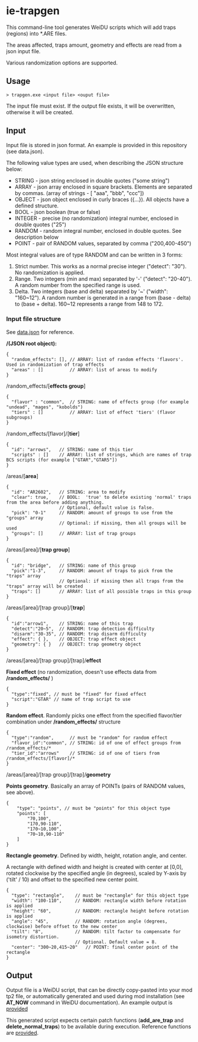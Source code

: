 # ie-trapgen

This command-line tool generates WeiDU scripts which will add traps (regions) into *.ARE files.

The areas affected, traps amount, geometry and effects are read from a json input file.

Various randomization options are supported.

## Usage

```
> trapgen.exe <input file> <ouput file>
```

The input file must exist. 
If the output file exists, it will be overwritten, otherwise it will be created.

## Input

Input file is stored in json format. An example is provided in this repository (see data.json).

The following value types are used, when describing the JSON structure below:

- STRING - json string enclosed in double quotes ("some string")
- ARRAY  - json array enclosed in square brackets. Elements are separated by commas. (array of strings - \[ "aaa", "bbb", "ccc"\])
- OBJECT - json object enclosed in curly braces ({...}). All objects have a defined structure.
- BOOL - json boolean (true or false)
- INTEGER - precise (no randomization) integral number, enclosed in double quotes ("25")
- RANDOM  - random integral number, enclosed in double quotes. See description below
- POINT   - pair of RANDOM values, separated by comma ("200,400-450")


Most integral values are of type RANDOM and can be written in 3 forms:

1. Strict number. This works as a normal precise integer ("detect": "30"). No randomization is applied.
2. Range. Two integers (min and max) separated by '-' ("detect": "20-40"). A random number from the specified range is used.
3. Delta. Two integers (base and delta) separated by '\~' ("width": "160\~12"). A random number is generated in a range from (base - delta) to (base + delta). 160~12 represents a range from 148 to 172.

### Input file structure

See [data.json](./data.json) for reference.


**/(JSON root object):**
```
{
  "random_effects": [], // ARRAY: list of random effects 'flavors'. Used in randomization of trap effects
  "areas" : []          // ARRAY: list of areas to modify
}
```

/random_effects/\[**effects group**\]
```
{
  "flavor" : "common",  // STRING: name of effects group (for example "undead", "mages", "kobolds")
  "tiers" : []          // ARRAY: list of effect 'tiers' (flavor subgroups)
}
```

/random_effects/\[flavor\]/\[**tier**\]
```
{ 
  "id": "arrows",   // STRING: name of this tier
  "scripts" : []    // ARRAY: list of strings, which are names of trap BCS scripts (for example ["GTAR","GTAR5"])
}
```

/areas/\[**area**\]
```
{
  "id": "AR2602",   // STRING: area to modify
  "clear": true,    // BOOL:  'true' to delete existing 'normal' traps from the area before adding anything.
                    // Optional, default value is false.
  "pick": "0-1"     // RANDOM: amount of groups to use from the "groups" array
                    // Optional: if missing, then all groups will be used
  "groups": []      // ARRAY: list of trap groups
}
```

/areas/\[area\]/\[**trap group**\]
```
{
  "id": "bridge",   // STRING: name of this group
  "pick":"1-3",     // RANDOM: amount of traps to pick from the "traps" array
                    // Optional: if missing then all traps from the "traps" array will be created
  "traps": []       // ARRAY: list of all possible traps in this group
}
```

/areas/\[area\]/\[trap group\]/\[**trap**\]
```
{
  "id":"arrow1",    // STRING: name of this trap
  "detect":"20~5",  // RANDOM: trap detection difficulty
  "disarm":"30-35", // RANDOM: trap disarm difficulty
  "effect": { },    // OBJECT: trap effect object 
  "geometry": { }   // OBJECT: trap geometry object
}
```

/areas/\[area\]/\[trap group\]/\[trap\]/**effect**

**Fixed effect** (no randomization, doesn't use effects data from **/random_effects/** )
```
{
  "type":"fixed", // must be "fixed" for fixed effect
  "script":"GTAR" // name of trap script to use
}
```

**Random effect**. Randomly picks one effect from the specified flavor/tier combination under **/random_effects/** structure
```
{
  "type":"random",      // must be "random" for random effect
  "flavor_id":"common", // STRING: id of one of effect groups from /random_effects/*
  "tier_id":"arrows"    // STRING: id of one of tiers from /random_effects/[flavor]/*
}
```

/areas/\[area\]/\[trap group\]/\[trap\]/**geometry**

**Points geometry**. Basically an array of POINTs (pairs of RANDOM values, see above).
```
{
    "type": "points", // must be "points" for this object type
    "points": [
        "70,100",
        "170,90-110",
        "170~10,100",
        "70~10,90-110"
    ]
}
```


**Rectangle geometry**. Defined by width, height, rotation angle, and center. 

A rectangle with defined width and height is created with center at \[0,0], rotated clockwise by the specified angle (in degrees), scaled by Y-axis by ('tilt' / 10) and offset to the specified new center point.
```
{
  "type": "rectangle",    // must be "rectangle" for this object type
  "width": "100-110",     // RANDOM: rectangle width before rotation is applied
  "height": "60",         // RANDOM: rectangle height before rotation is applied
  "angle": "45",          // RANDOM: rotation angle (degrees, clockwise) before offset to the new center
  "tilt": "8",            // RANDOM: tilt factor to compensate for isometry distortion.
                          // Optional. Default value = 8.
  "center": "300~20,415~20"   // POINT: final center point of the rectangle
}
```


## Output

Output file is a WeiDU script, that can be directly copy-pasted into your mod tp2 file, or automatically generated and used during mod installation (see **AT_NOW** command in WeiDU documentation). An example output is [provided](./output.tph.example)

This generated script expects certain patch functions (**add_are_trap** and **delete_normal_traps**) to be available during execution. Reference functions are [provided](./include.tph.example).
